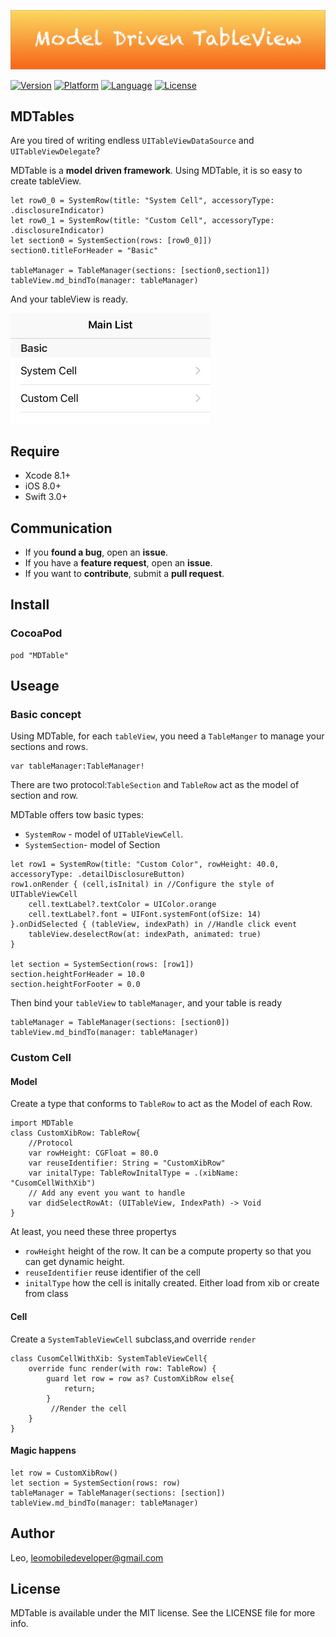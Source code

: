 <p align="center">

<img src="./Logo/Logo.png"/>

</p>


 [![Version](https://img.shields.io/cocoapods/v/MDTable.svg?style=flat)](http://cocoapods.org/pods/MDTable)  [![Platform](http://img.shields.io/badge/platform-ios-blue.svg?style=flat
)](https://developer.apple.com/iphone/index.action)
 [![Language](https://img.shields.io/badge/language-swift%203.0-brightgreen.svg?style=flat
)](https://developer.apple.com/swift)
 [![License](http://img.shields.io/badge/license-MIT-lightgrey.svg?style=flat
)](http://mit-license.org)

## MDTables

Are you tired of writing endless `UITableViewDataSource` and `UITableViewDelegate`?

MDTable is a **model driven framework**. Using MDTable, it is so easy to create tableView.

```
let row0_0 = SystemRow(title: "System Cell", accessoryType: .disclosureIndicator)
let row0_1 = SystemRow(title: "Custom Cell", accessoryType: .disclosureIndicator)
let section0 = SystemSection(rows: [row0_0]])
section0.titleForHeader = "Basic"
    
tableManager = TableManager(sections: [section0,section1])
tableView.md_bindTo(manager: tableManager)
```

And your tableView is ready.

<img src="./Screenshot/MainList.png" width="320">


## Require

- Xcode 8.1+
- iOS 8.0+ 
- Swift 3.0+

## Communication

- If you **found a bug**, open an **issue**.
- If you have a **feature request**, open an **issue**.
- If you want to **contribute**, submit a **pull request**.


## Install

### CocoaPod

```
pod "MDTable"
```

## Useage

### Basic concept

Using MDTable, for each `tableView`, you need a `TableManger` to manage your sections and rows.

```
var tableManager:TableManager!
```

There are two protocol:`TableSection` and `TableRow` act as the model of section and row.

MDTable offers tow basic types:

- `SystemRow` - model of `UITableViewCell`.
- `SystemSection`- model of Section

```
let row1 = SystemRow(title: "Custom Color", rowHeight: 40.0, accessoryType: .detailDisclosureButton)
row1.onRender { (cell,isInital) in //Configure the style of UITableViewCell
    cell.textLabel?.textColor = UIColor.orange
    cell.textLabel?.font = UIFont.systemFont(ofSize: 14)
}.onDidSelected { (tableView, indexPath) in //Handle click event
    tableView.deselectRow(at: indexPath, animated: true)
}

let section = SystemSection(rows: [row1])
section.heightForHeader = 10.0
section.heightForFooter = 0.0
```

Then bind your `tableView` to `tableManager`, and your table is ready

```
tableManager = TableManager(sections: [section0])
tableView.md_bindTo(manager: tableManager)
```

### Custom Cell

#### Model

Create a type that conforms to `TableRow` to act as the Model of each Row.

```
import MDTable
class CustomXibRow: TableRow{
    //Protocol
    var rowHeight: CGFloat = 80.0
    var reuseIdentifier: String = "CustomXibRow"
    var initalType: TableRowInitalType = .(xibName: "CusomCellWithXib")
    // Add any event you want to handle
    var didSelectRowAt: (UITableView, IndexPath) -> Void
}
```

At least, you need these three propertys

- `rowHeight` height of the row. It can be a compute property so that you can get dynamic height.
- `reuseIdentifier` reuse identifier of the cell
- `initalType` how the cell is initally created. Either load from xib or create from class

#### Cell

Create a `SystemTableViewCell` subclass,and override `render`

```
class CusomCellWithXib: SystemTableViewCell{    
    override func render(with row: TableRow) {
        guard let row = row as? CustomXibRow else{
            return;
        }
 		 //Render the cell 
    }
}
```

#### Magic happens

```
let row = CustomXibRow()
let section = SystemSection(rows: row)
tableManager = TableManager(sections: [section])
tableView.md_bindTo(manager: tableManager)
```

## Author

Leo, leomobiledeveloper@gmail.com

## License

MDTable is available under the MIT license. See the LICENSE file for more info.
